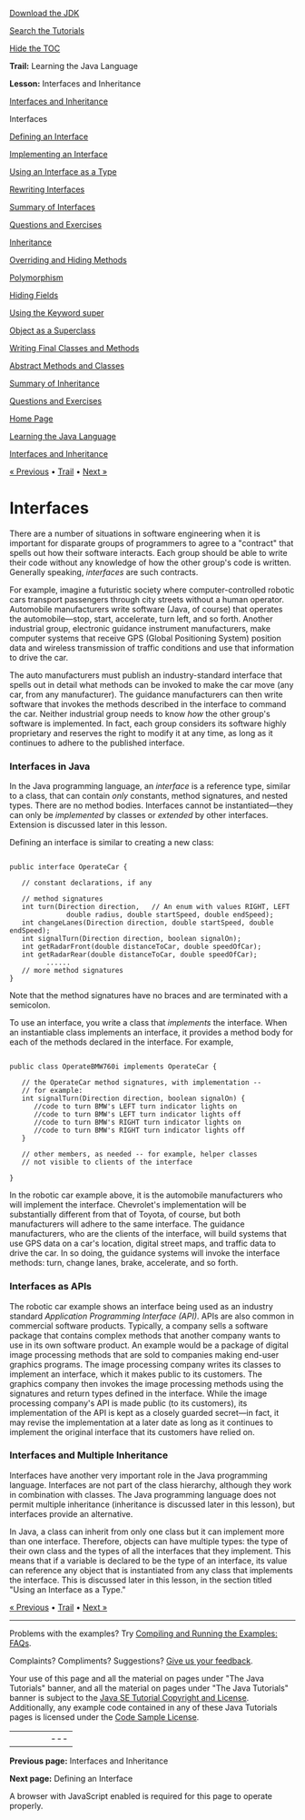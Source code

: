 [Download
the JDK](http://java.sun.com/javase/6/download.jsp)
  
[Search the
Tutorials](../../search.html)
  
[Hide the TOC](javascript:toggleLeft())

**Trail:** Learning the Java Language
  
**Lesson:** Interfaces and Inheritance

[Interfaces and Inheritance](index.html)

Interfaces

[Defining an Interface](interfaceDef.html)

[Implementing an Interface](usinginterface.html)

[Using an Interface as a Type](interfaceAsType.html)

[Rewriting Interfaces](nogrow.html)

[Summary of Interfaces](summary-interface.html)

[Questions and Exercises](QandE/interfaces-questions.html)

[Inheritance](subclasses.html)

[Overriding and Hiding Methods](override.html)

[Polymorphism](polymorphism.html)

[Hiding Fields](hidevariables.html)

[Using the Keyword super](super.html)

[Object as a Superclass](objectclass.html)

[Writing Final Classes and Methods](final.html)

[Abstract Methods and Classes](abstract.html)

[Summary of Inheritance](summaryinherit.html)

[Questions and Exercises](QandE/inherit-questions.html)

[Home Page](../../index.html)
>
[Learning the Java Language](../index.html)
>
[Interfaces and Inheritance](index.html)

[« Previous](index.html) • [Trail](../TOC.html) • [Next »](interfaceDef.html)

# Interfaces

There are a number of situations in software engineering when it is
important for disparate groups of programmers to agree to a "contract"
that spells out how their software interacts. Each group should be able to write their code
without any knowledge of how the other group's code is written.
Generally speaking, *interfaces* are such contracts.

For example, imagine a futuristic society where
computer-controlled robotic cars transport passengers through city streets
without a human operator. Automobile manufacturers write software (Java, of course)
that operates the automobile—stop, start, accelerate, turn left, and so forth.
Another industrial group, electronic guidance instrument manufacturers,
make computer systems
that receive GPS (Global Positioning System) position data and wireless
transmission of traffic conditions and use that information to drive the car.

The auto manufacturers must publish an industry-standard interface
that spells out in detail what methods can be invoked to make the car move (any car,
from any manufacturer). The guidance manufacturers can then write software that invokes the methods
described in the interface to command
the car. Neither industrial group needs to know *how* the other group's software
is implemented. In fact, each group considers its software highly proprietary and reserves
the right to modify it at any time, as long as it continues to adhere to the published interface.

### Interfaces in Java

In the Java programming language, an *interface* is a reference type, similar to a class, that can contain *only*
constants, method signatures, and nested types. There are no method bodies. Interfaces cannot be instantiated—they
can only be *implemented* by classes or *extended* by other interfaces. Extension is discussed later in
this
lesson.

Defining an interface is similar to creating a new class:

```

public interface OperateCar {

   // constant declarations, if any

   // method signatures
   int turn(Direction direction,   // An enum with values RIGHT, LEFT
              double radius, double startSpeed, double endSpeed);
   int changeLanes(Direction direction, double startSpeed, double endSpeed);
   int signalTurn(Direction direction, boolean signalOn);
   int getRadarFront(double distanceToCar, double speedOfCar);
   int getRadarRear(double distanceToCar, double speedOfCar);
         ......
   // more method signatures
}

```

Note that the method signatures have no braces and are terminated with a semicolon.

To use an interface, you write a class that *implements* the interface.
When an instantiable class implements an interface, it
provides a method body for each of the methods declared in the
interface. For example,

```

public class OperateBMW760i implements OperateCar {

   // the OperateCar method signatures, with implementation --
   // for example:
   int signalTurn(Direction direction, boolean signalOn) {
      //code to turn BMW's LEFT turn indicator lights on
      //code to turn BMW's LEFT turn indicator lights off
      //code to turn BMW's RIGHT turn indicator lights on
      //code to turn BMW's RIGHT turn indicator lights off
   }

   // other members, as needed -- for example, helper classes
   // not visible to clients of the interface

}

```

In the robotic car example above, it is the automobile manufacturers who will implement
the interface. Chevrolet's implementation will be substantially different from that
of Toyota, of course, but both manufacturers will adhere to the same interface. The guidance
manufacturers, who are the clients of the interface,
will build systems that use GPS data on a car's location, digital street maps, and traffic data to
drive the car. In so doing, the guidance systems will invoke the interface methods: turn,
change lanes, brake, accelerate, and so forth.

### Interfaces as APIs

The robotic car example shows an interface being used as an industry standard *Application Programming Interface (API)*. APIs are also common in commercial software products. Typically, a company sells a software
package that contains complex methods that another company wants to use in its own software product.
An example would be a package of digital image processing methods that are sold to companies making end-user
graphics programs. The image processing company writes its classes to implement an interface, which it makes
public to its customers. The graphics company then invokes the image processing methods using the signatures and
return types defined in the interface. While the image processing company's API is made public (to its customers),
its implementation of the API is kept as a closely guarded secret—in fact, it may revise the implementation
at a later date as long as it continues to implement the original interface that its customers have relied on.

### Interfaces and Multiple Inheritance

Interfaces have another very important role in the Java programming language.
Interfaces are not part of the class hierarchy, although they work in combination with classes.
The Java programming language does not permit multiple inheritance (inheritance is discussed later in
this
lesson),
but interfaces provide an alternative.

In Java, a class can inherit
from only one class but it can implement more than one interface. Therefore, objects can have multiple types:
the type of their own class and the types of all the interfaces that they implement. This means that if a variable is
declared to be the type of an interface, its value can reference any object that is instantiated from any class that
implements the interface. This is discussed later in this
lesson,
in the section titled "Using an Interface as a Type."

[« Previous](index.html)
•
[Trail](../TOC.html)
•
[Next »](interfaceDef.html)

---

Problems with the examples? Try [Compiling and Running
the Examples: FAQs](../../information/run-examples.html).
  
Complaints? Compliments? Suggestions? [Give
us your feedback](http://download.oracle.com/javase/feedback.html).

Your use of this page and all the material on pages under "The Java Tutorials" banner,
and all the material on pages under "The Java Tutorials" banner is subject to the [Java SE Tutorial Copyright
and License](../../information/license.html).
Additionally, any example code contained in any of these Java
Tutorials pages is licensed under the
[Code
Sample License](http://developers.sun.com/license/berkeley_license.html).

|  |  |  |  |  |
| --- | --- | --- | --- | --- |
| |  |  | | --- | --- | | duke image | Oracle logo | | [About Oracle](http://www.oracle.com/us/corporate/index.html) | [Oracle Technology Network](http://www.oracle.com/technology/index.html) | [Terms of Service](https://www.samplecode.oracle.com/servlets/CompulsoryClickThrough?type=TermsOfService) | Copyright © 1995, 2011 Oracle and/or its affiliates. All rights reserved. |

**Previous page:** Interfaces and Inheritance
  
**Next page:** Defining an Interface




A browser with JavaScript enabled is required for this page to operate properly.